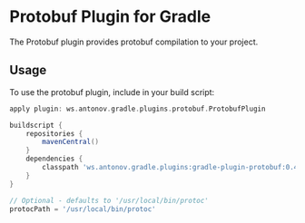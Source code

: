 # Protobuf Plugin for Gradle
The Protobuf plugin provides protobuf compilation to your project.

## Usage
To use the protobuf plugin, include in your build script:

```groovy
apply plugin: ws.antonov.gradle.plugins.protobuf.ProtobufPlugin

buildscript {
    repositories {
        mavenCentral()
    }
    dependencies {
        classpath 'ws.antonov.gradle.plugins:gradle-plugin-protobuf:0.4'
    }
}

// Optional - defaults to '/usr/local/bin/protoc'
protocPath = '/usr/local/bin/protoc'
```
